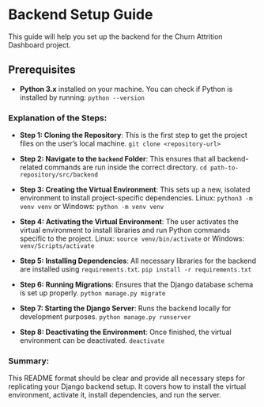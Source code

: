 # Backend Setup Guide

This guide will help you set up the backend for the Churn Attrition Dashboard project.

## Prerequisites

- **Python 3.x** installed on your machine. You can check if Python is installed by running:
```python --version```

### Explanation of the Steps:
- **Step 1: Cloning the Repository**: This is the first step to get the project files on the user’s local machine.
```git clone <repository-url>```

- **Step 2: Navigate to the `backend` Folder**: This ensures that all backend-related commands are run inside the correct directory.
```cd path-to-repository/src/backend```
- **Step 3: Creating the Virtual Environment**: This sets up a new, isolated environment to install project-specific dependencies.
Linux: ```python3 -m venv venv``` or Windows: ```python -m venv venv```

- **Step 4: Activating the Virtual Environment**: The user activates the virtual environment to install libraries and run Python commands specific to the project.
Linux: ```source venv/bin/activate``` or Windows: ```venv/Scripts/activate```

- **Step 5: Installing Dependencies**: All necessary libraries for the backend are installed using `requirements.txt`.
```pip install -r requirements.txt```

- **Step 6: Running Migrations**: Ensures that the Django database schema is set up properly.
```python manage.py migrate```

- **Step 7: Starting the Django Server**: Runs the backend locally for development purposes.
```python manage.py runserver```

- **Step 8: Deactivating the Environment**: Once finished, the virtual environment can be deactivated.
```deactivate```

### Summary:
This README format should be clear and provide all necessary steps for replicating your Django backend setup. It covers how to install the virtual environment, activate it, install dependencies, and run the server.
